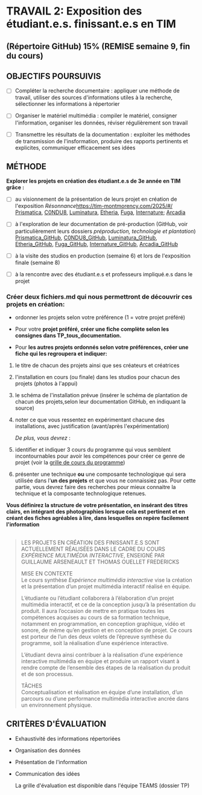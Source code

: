 # TRAVAIL 2: Exposition des étudiant.e.s. finissant.e.s en TIM
## (Répertoire GitHub) 15% (REMISE semaine 9, fin du cours)

## OBJECTIFS POURSUIVIS 
- [ ] Compléter la recherche documentaire : appliquer une méthode de travail, utiliser des sources d'informations utiles à la recherche, sélectionner les informations à répertorier
- [ ] Organiser le matériel multimédia : compiler le matériel, consigner l'information, organiser les données, réviser régulièrement son travail
- [ ] Transmettre les résultats de la documentation : exploiter les méthodes de transmission de l'insformation, produire des rapports pertinents et explicites, communiquer efficacement ses idées


## MÉTHODE

**Explorer les projets en création des étudiant.e.s de 3e année en TIM grâce :**
- [ ] au visionnement de la présentation de leurs projet en création de l'exposition *Résonnance*<https://tim-montmorency.com/2025/#/>
      [Prismatica](https://www.youtube.com/watch?v=d6NkifknkFk), [C0NDU8](https://www.youtube.com/watch?v=wziDJZdT_d4), [Luminatura](https://www.youtube.com/watch?v=i6xJno_NFSc),                [Etheria](https://www.youtube.com/watch?v=nwJlMtzI-8g), [Fuga](https://www.youtube.com/watch?v=rhUf4A05L-w), [Internature](https://www.youtube.com/watch?v=pLxNPbXbVRE);  [Arcadia](https://www.youtube.com/watch?v=5qRcwjpivJs)

- [ ] à l'exploration de leur documentation de pré-production (GitHub, voir particulièrement leurs dossiers *préproduction, technologie et plantation*)
      [Prismatica_GitHub](https://pootpookies.github.io/Prismatica/), [C0NDU8_GitHub](https://gearshift-games.github.io/Web-C0N-DU8/#/), [Luminatura_GitHub](https://miaou-mafia.github.io/projet-luminatura/#/), [Etheria_GitHub](https://ethereal-creators.github.io/Etheria/#/), [Fuga_GitHub](https://escapism-fuga.github.io/Fuga/#/), [Internature_GitHub](https://tprangers.github.io/internature/), [Arcadia_GitHub](https://cousi-cousa.github.io/Arcadia/#/)  
- [ ] à la visite des studios en production (semaine 6) et lors de l'exposition finale (semaine 8)
- [ ] à la rencontre avec des étudiant.e.s et professeurs impliqué.e.s dans le projet

### Créer deux fichiers.md qui nous permettront de découvrir ces projets en création:
- ordonner les projets selon votre préférence (1 = votre projet préféré)
- Pour votre **projet préféré, créer une fiche complète selon les consignes dans TP_tous_documentation.**


- Pour **les autres projets ordonnés selon votre préférences, créer une fiche qui les regroupera et indiquer:**
1. le titre de chacun des projets ainsi que ses créateurs et créatrices
2. l'installation en cours (ou finale) dans les studios pour chacun des projets (photos à l'appui)
3. le schéma de l'installation prévue (insérer le schéma de plantation de chacun des projets,selon leur documentation GitHub, en indiquant la source)
4. noter ce que vous ressentez en expérimentant chacune des installations, avec justification (avant/après l'expérimentation)<BR>

      *De plus, vous devrez* :<BR>
5. identifier et indiquer 3 cours du programme qui vous semblent incontournables pour avoir les compétences pour créer ce genre de projet (voir la [grille de cours du programme](https://www.cmontmorency.qc.ca/programmes/nos-programmes-detudes/techniques/techniques-dintegration-multimedia/grille-de-cours/))<BR>
6. présenter une technique **ou** une composante technologique qui sera utilisée dans l'**un des projets** et que vous ne connaissiez pas.  Pour cette partie, vous devrez faire des recherches pour mieux connaitre la technique et la composante technologique retenues.

**Vous définirez la structure de votre présentation, en insérant des titres clairs, en intégrant des photographies lorsque cela est pertinent et en créant des fiches agréables à lire, dans lesquelles on repère facilement l'information**
<BR>
<BR>
> LES PROJETS EN CRÉATION DES FINISSANT.E.S  SONT ACTUELLEMENT RÉALISÉES DANS LE CADRE DU COURS *EXPÉRIENCE MULTIMÉDIA INTERACTIVE*, ENSEIGNÉ PAR GUILLAUME ARSENEAULT ET THOMAS OUELLET FREDERICKS
>
> MISE EN CONTEXTE<BR>
> Le cours synthèse *Expérience multimédia interactive* vise la création et la présentation d’un projet multimédia interactif réalisé en équipe.
>
> L’étudiante ou l’étudiant collaborera à l’élaboration d’un projet multimédia interactif, et ce de la conception jusqu’à la présentation du produit. Il aura l’occasion de mettre en pratique toutes les compétences acquises au cours de sa formation technique, notamment en programmation, en conception graphique, vidéo et sonore, de même qu’en gestion et en conception de projet. Ce cours est porteur de l’un des deux volets de l’épreuve synthèse du programme, soit la réalisation d’une expérience interactive.
>
> L’étudiant devra ainsi contribuer à la réalisation d’une expérience interactive multimédia en équipe et produire un rapport visant à rendre compte de l’ensemble des étapes de la réalisation du produit et de son processus.
>
> TÂCHES<BR>
> Conceptualisation et réalisation en équipe d’une installation, d’un parcours ou d’une performance multimédia interactive ancrée dans un environnement physique.



## CRITÈRES D'ÉVALUATION
- Exhaustivité des informations répertoriées
- Organisation des données
- Présentation de l'information
- Communication des idées

  La grille d'évaluation est disponible dans l'équipe TEAMS (dossier TP)
